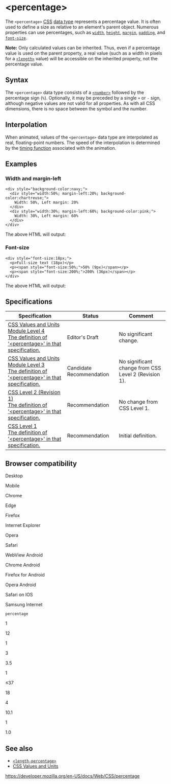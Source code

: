 # &lt;percentage&gt;

The `<percentage>` [CSS](https://developer.mozilla.org/en-US/docs/Web/CSS) [data type](css_types) represents a percentage value. It is often used to define a size as relative to an element's parent object. Numerous properties can use percentages, such as [`width`](width), [`height`](height), [`margin`](margin), [`padding`](padding), and [`font-size`](font-size).

**Note:** Only calculated values can be inherited. Thus, even if a percentage value is used on the parent property, a real value (such as a width in pixels for a [`<length>`](length) value) will be accessible on the inherited property, not the percentage value.

## Syntax

The `<percentage>` data type consists of a [`<number>`](number) followed by the percentage sign (`%`). Optionally, it may be preceded by a single `+` or `-` sign, although negative values are not valid for all properties. As with all CSS dimensions, there is no space between the symbol and the number.

## Interpolation

When animated, values of the `<percentage>` data type are interpolated as real, floating-point numbers. The speed of the interpolation is determined by the [timing function](easing-function) associated with the animation.

## Examples

### Width and margin-left

    <div style="background-color:navy;">
      <div style="width:50%; margin-left:20%; background-color:chartreuse;">
        Width: 50%, Left margin: 20%
      </div>
      <div style="width:30%; margin-left:60%; background-color:pink;">
        Width: 30%, Left margin: 60%
      </div>
    </div>

The above HTML will output:

### Font-size

    <div style="font-size:18px;">
      <p>Full-size text (18px)</p>
      <p><span style="font-size:50%;">50% (9px)</span></p>
      <p><span style="font-size:200%;">200% (36px)</span></p>
    </div>

The above HTML will output:

## Specifications

<table><thead><tr class="header"><th>Specification</th><th>Status</th><th>Comment</th></tr></thead><tbody><tr class="odd"><td><a href="https://drafts.csswg.org/css-values-4/#percentages">CSS Values and Units Module Level 4<br />
<span class="small">The definition of '&lt;percentage&gt;' in that specification.</span></a></td><td><span class="spec-ed">Editor's Draft</span></td><td>No significant change.</td></tr><tr class="even"><td><a href="https://drafts.csswg.org/css-values-3/#percentages">CSS Values and Units Module Level 3<br />
<span class="small">The definition of '&lt;percentage&gt;' in that specification.</span></a></td><td><span class="spec-cr">Candidate Recommendation</span></td><td>No significant change from CSS Level 2 (Revision 1).</td></tr><tr class="odd"><td><a href="https://www.w3.org/TR/CSS2/syndata.html#percentage-units">CSS Level 2 (Revision 1)<br />
<span class="small">The definition of '&lt;percentage&gt;' in that specification.</span></a></td><td><span class="spec-rec">Recommendation</span></td><td>No change from CSS Level 1.</td></tr><tr class="even"><td><a href="https://www.w3.org/TR/CSS1/#percentage-units">CSS Level 1<br />
<span class="small">The definition of '&lt;percentage&gt;' in that specification.</span></a></td><td><span class="spec-rec">Recommendation</span></td><td>Initial definition.</td></tr></tbody></table>

## Browser compatibility

Desktop

Mobile

Chrome

Edge

Firefox

Internet Explorer

Opera

Safari

WebView Android

Chrome Android

Firefox for Android

Opera Android

Safari on IOS

Samsung Internet

`percentage`

1

12

1

3

3.5

1

≤37

18

4

10.1

1

1.0

## See also

- [`<length-percentage>`](length-percentage)
- [CSS Values and Units](css_values_and_units)

<a href="https://developer.mozilla.org/en-US/docs/Web/CSS/percentage" class="_attribution-link">https://developer.mozilla.org/en-US/docs/Web/CSS/percentage</a>

